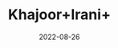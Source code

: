 ---
title: 'Khajoor+Irani+'
date: '2022-08-26' 
metatag: '' 
inventory: '0' 
draft: false 
# meta description 
shortDescripton: ''
description: 'Food+Product'
longdescription: ''
featured: True
# product Price
price: '340.0'
# Product Short Description
shortDescription: ''
productID: '2928EA7A-1F25-ED11-9968-005056B3A416'
type: 'products'
category: 'Food+Product' 
thumnailproduct: 'https://aminsaddiquidawakhana.eralive.net/images/products/2928EA7A-1F25-ED11-9968-005056B3A4161.png' 
images:
  - image: 'images/products/2928EA7A-1F25-ED11-9968-005056B3A4161.png'  
Variants:
---